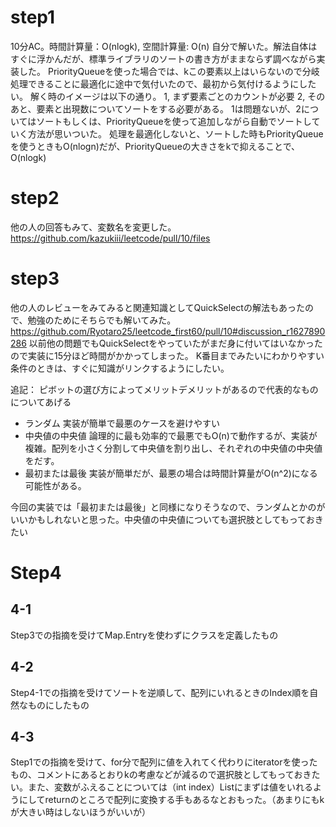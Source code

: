 # step1
10分AC。時間計算量：O(nlogk), 空間計算量: O(n)
自分で解いた。解法自体はすぐに浮かんだが、標準ライブラリのソートの書き方がままならず調べながら実装した。
PriorityQueueを使った場合では、kこの要素以上はいらないので分岐処理できることに最適化に途中で気付いたので、最初から気付けるようにしたい。
解く時のイメージは以下の通り。
1, まず要素ごとのカウントが必要
2, そのあと、要素と出現数についてソートをする必要がある。
1は問題ないが、2についてはソートもしくは、PriorityQueueを使って追加しながら自動でソートしていく方法が思いついた。
処理を最適化しないと、ソートした時もPriorityQueueを使うときもO(nlogn)だが、PriorityQueueの大きさをkで抑えることで、O(nlogk)

# step2
他の人の回答もみて、変数名を変更した。
https://github.com/kazukiii/leetcode/pull/10/files

# step3
他の人のレビューをみてみると関連知識としてQuickSelectの解法もあったので、勉強のためにそちらでも解いてみた。
https://github.com/Ryotaro25/leetcode_first60/pull/10#discussion_r1627890286
以前他の問題でもQuickSelectをやっていたがまだ身に付いてはいなかったので実装に15分ほど時間がかかってしまった。
K番目までみたいにわかりやすい条件のときは、すぐに知識がリンクするようにしたい。

追記：
ピボットの選び方によってメリットデメリットがあるので代表的なものについてあげる
* ランダム
  実装が簡単で最悪のケースを避けやすい
* 中央値の中央値
  論理的に最も効率的で最悪でもO(n)で動作するが、実装が複雑。配列を小さく分割して中央値を割り出し、それぞれの中央値の中央値をだす。
* 最初または最後
  実装が簡単だが、最悪の場合は時間計算量がO(n^2)になる可能性がある。

今回の実装では「最初または最後」と同様になりそうなので、ランダムとかのがいいかもしれないと思った。中央値の中央値についても選択肢としてもっておきたい

# Step4
## 4-1
Step3での指摘を受けてMap.Entryを使わずにクラスを定義したもの

## 4-2
Step4-1での指摘を受けてソートを逆順して、配列にいれるときのIndex順を自然なものにしたもの

## 4-3
Step1での指摘を受けて、for分で配列に値を入れてく代わりにiteratorを使ったもの、コメントにあるとおりkの考慮などが減るので選択肢としてもっておきたい。また、変数がふえることについては（int index）Listにまずは値をいれるようにしてreturnのところで配列に変換する手もあるなとおもった。（あまりにもkが大きい時はしないほうがいいが）
